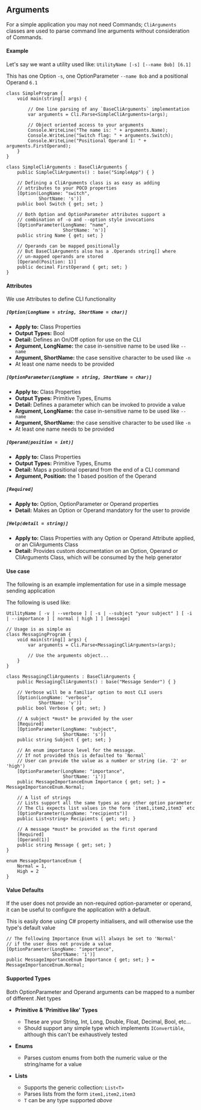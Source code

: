 ## Arguments

For a simple application you may not need Commands; `CliArguments` classes are used
to parse command line arguments without consideration of Commands.

#### Example

Let's say we want a utility used like: `UtilityName [-s] [--name Bob] [6.1]`

This has one Option `-s`, one OptionParameter `--name Bob` and a positional Operand `6.1`

    class SimpleProgram {
        void main(string[] args) {

            // One line parsing of any `BaseCliArguments` implementation
            var arguments = Cli.Parse<SimpleCliArguments>(args);

            // Object oriented access to your arguments
            Console.WriteLine("The name is: " + arguments.Name);
            Console.WriteLine("Switch flag: " + arguments.Switch);
            Console.WriteLine("Positional Operand 1: " + arguments.FirstOperand);
        }
    }

    class SimpleCliArguments : BaseCliArguments {
        public SimpleCliArguments() : base("SimpleApp") { }

        // Defining a CliArguments class is as easy as adding 
        // attributes to your POCO properties
        [Option(LongName: "switch",
                ShortName: 's')]
        public bool Switch { get; set; }

        // Both Option and OptionParameter attributes support a 
        // combination of -o and --option style invocations
        [OptionParameter(LongName: "name",
                         ShortName: 'n')]
        public string Name { get; set; }

        // Operands can be mapped positionally
        // But BaseCliArguments also has a .Operands string[] where 
        // un-mapped operands are stored
        [Operand(Position: 1)]
        public decimal FirstOperand { get; set; }
    }

#### Attributes

We use Attributes to define CLI functionality

##### `[Option(LongName = string, ShortName = char)]`
* **Apply to:** Class Properties
* **Output Types:** Bool
* **Detail:** Defines an On/Off option for use on the CLI
* **Argument, LongName:** the case in-sensitive name to be used like `--name`
* **Argument, ShortName:** the case sensitive character to be used like `-n`
* At least one name needs to be provided

##### `[OptionParameter(LongName = string, ShortName = char)]`
* **Apply to:** Class Properties
* **Output Types:** Primitive Types, Enums
* **Detail:** Defines a parameter which can be invoked to provide a value
* **Argument, LongName:** the case in-sensitive name to be used like `--name`
* **Argument, ShortName:** the case sensitive character to be used like `-n`
* At least one name needs to be provided

##### `[Operand(position = int)]`
* **Apply to:** Class Properties
* **Output Types:** Primitive Types, Enums
* **Detail:** Maps a positional operand from the end of a CLI command
* **Argument, Position:** the 1 based position of the Operand

##### `[Required]`
* **Apply to:** Option, OptionParameter or Operand properties
* **Detail:** Makes an Option or Operand mandatory for the user to provide

##### `[Help(detail = string)]`
* **Apply to:** Class Properties with any Option or Operand Attribute applied, or an CliArguments Class
* **Detail:** Provides custom documentation on an Option, Operand or CliArguments Class, which will be consumed by the help generator

#### Use case

The following is an example implementation for use in a simple message sending application

The following is used like:

`UtilityName [ -v | --verbose ] [ -s | --subject "your subject" ] [ -i | --importance ] [ normal | high ] ] [message]`

    // Usage is as simple as
    class MessagingProgram {
        void main(string[] args) {
            var arguments = Cli.Parse<MessagingCliArguments>(args);

            // Use the arguments object...
        }
    }

    class MessagingCliArguments : BaseCliArguments {
        public MessagingCliArguments() : base("Message Sender") { }

        // Verbose will be a familiar option to most CLI users
        [Option(LongName: "verbose",
                ShortName: 'v')]
        public bool Verbose { get; set; }

        // A subject *must* be provided by the user 
        [Required]
        [OptionParameter(LongName: "subject",
                         ShortName: 's')]
        public string Subject { get; set; }

        // An enum importance level for the message.
        // If not provided this is defaulted to `Normal`
        // User can provide the value as a number or string (ie. '2' or 'high')
        [OptionParameter(LongName: "importance",
                         ShortName: 'i')]
        public MessageImportanceEnum Importance { get; set; } = MessageImportanceEnum.Normal;

        // A list of strings
        // Lists support all the same types as any other option parameter
        // The Cli expects list values in the form `item1,item2,item3` etc
        [OptionParameter(LongName: "recipients")]
        public List<string> Recipients { get; set; }

        // A message *must* be provided as the first operand
        [Required]
        [Operand(1)]
        public string Message { get; set; }
    }

    enum MessageImportanceEnum {
        Normal = 1,
        High = 2
    }

#### Value Defaults

If the user does not provide an non-required option-parameter or operand,
it can be useful to configure the application with a default.

This is easily done using C# property initialisers,
and will otherwise use the type's default value


    // The following Importance Enum will always be set to 'Normal'
    // if the user does not provide a value
    [OptionParameter(LongName: "importance",
                     ShortName: 'i')]
    public MessageImportanceEnum Importance { get; set; } = MessageImportanceEnum.Normal;


#### Supported Types

Both OptionParameter and Operand arguments can be mapped to a number of different .Net types

* **Primitive & 'Primitive like' Types**
    * These are your String, Int, Long, Double, Float, Decimal, Bool, etc...
    * Should support any simple type which implements `IConvertible`, although this can't be exhaustively tested

* **Enums**
    * Parses custom enums from both the numeric value or the string/name for a value

* **Lists**
    * Supports the generic collection: `List<T>`
    * Parses lists from the form `item1,item2,item3`
    * `T` can be any type supported *above*